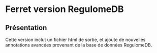 # Ferret version RegulomeDB

## Présentation
Cette version inclut un fichier html de sortie, et ajoute de nouvelles annotations avancées provenant de la base de données RegulomeDB.